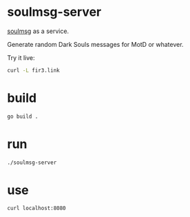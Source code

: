 # soulmsg-server

[soulmsg](https://github.com/derricw/soulmsg) as a service.

Generate random Dark Souls messages for MotD or whatever.

Try it live:
```bash
curl -L fir3.link
```

# build
```bash
go build .
```

# run
```bash
./soulmsg-server
```

# use
```bash
curl localhost:8080
```
